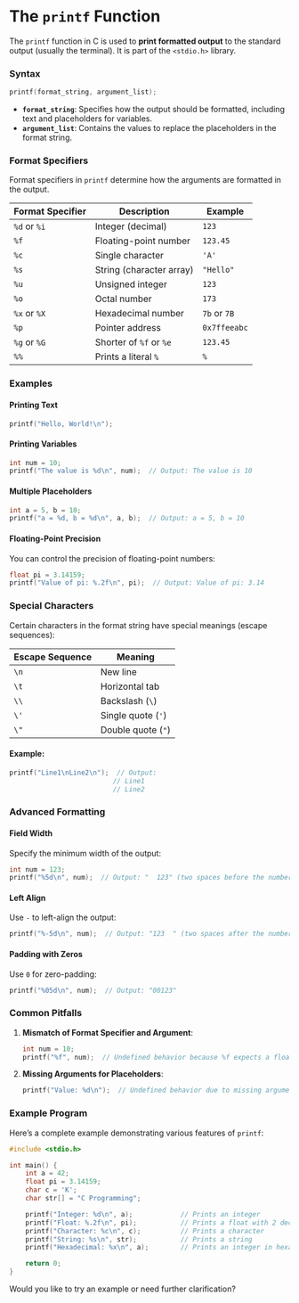 # The `printf` Function

The `printf` function in C is used to **print formatted output** to the standard output (usually the terminal). It is part of the `<stdio.h>` library.

### Syntax
```c
printf(format_string, argument_list);
```

- **`format_string`**: Specifies how the output should be formatted, including text and placeholders for variables.
- **`argument_list`**: Contains the values to replace the placeholders in the format string.

### Format Specifiers
Format specifiers in `printf` determine how the arguments are formatted in the output.

| Format Specifier | Description                    | Example       |
|-------------------|--------------------------------|---------------|
| `%d` or `%i`      | Integer (decimal)             | `123`         |
| `%f`              | Floating-point number         | `123.45`      |
| `%c`              | Single character              | `'A'`         |
| `%s`              | String (character array)      | `"Hello"`     |
| `%u`              | Unsigned integer              | `123`         |
| `%o`              | Octal number                  | `173`         |
| `%x` or `%X`      | Hexadecimal number            | `7b` or `7B`  |
| `%p`              | Pointer address               | `0x7ffeeabc`  |
| `%g` or `%G`      | Shorter of `%f` or `%e`       | `123.45`      |
| `%%`              | Prints a literal `%`          | `%`           |

### Examples

#### Printing Text
```c
printf("Hello, World!\n");
```

#### Printing Variables
```c
int num = 10;
printf("The value is %d\n", num);  // Output: The value is 10
```

#### Multiple Placeholders
```c
int a = 5, b = 10;
printf("a = %d, b = %d\n", a, b);  // Output: a = 5, b = 10
```

#### Floating-Point Precision
You can control the precision of floating-point numbers:
```c
float pi = 3.14159;
printf("Value of pi: %.2f\n", pi);  // Output: Value of pi: 3.14
```

### Special Characters
Certain characters in the format string have special meanings (escape sequences):

| Escape Sequence | Meaning                      |
|------------------|------------------------------|
| `\n`            | New line                     |
| `\t`            | Horizontal tab               |
| `\\`            | Backslash (`\`)              |
| `\'`            | Single quote (`'`)           |
| `\"`            | Double quote (`"`)           |

#### Example:
```c
printf("Line1\nLine2\n");  // Output:
                          // Line1
                          // Line2
```

### Advanced Formatting

#### Field Width
Specify the minimum width of the output:
```c
int num = 123;
printf("%5d\n", num);  // Output: "  123" (two spaces before the number)
```

#### Left Align
Use `-` to left-align the output:
```c
printf("%-5d\n", num);  // Output: "123  " (two spaces after the number)
```

#### Padding with Zeros
Use `0` for zero-padding:
```c
printf("%05d\n", num);  // Output: "00123"
```

### Common Pitfalls
1. **Mismatch of Format Specifier and Argument**:
   ```c
   int num = 10;
   printf("%f", num);  // Undefined behavior because %f expects a float
   ```

2. **Missing Arguments for Placeholders**:
   ```c
   printf("Value: %d\n");  // Undefined behavior due to missing argument
   ```

### Example Program
Here’s a complete example demonstrating various features of `printf`:

```c
#include <stdio.h>

int main() {
    int a = 42;
    float pi = 3.14159;
    char c = 'K';
    char str[] = "C Programming";

    printf("Integer: %d\n", a);            // Prints an integer
    printf("Float: %.2f\n", pi);           // Prints a float with 2 decimal places
    printf("Character: %c\n", c);          // Prints a character
    printf("String: %s\n", str);           // Prints a string
    printf("Hexadecimal: %x\n", a);        // Prints an integer in hexadecimal

    return 0;
}
```

Would you like to try an example or need further clarification?